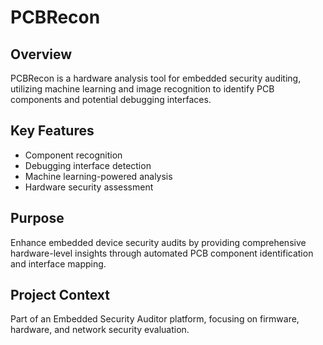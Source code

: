 # PCBRecon

## Overview
PCBRecon is a hardware analysis tool for embedded security auditing, utilizing machine learning and image recognition to identify PCB components and potential debugging interfaces.

## Key Features
- Component recognition
- Debugging interface detection
- Machine learning-powered analysis
- Hardware security assessment

## Purpose
Enhance embedded device security audits by providing comprehensive hardware-level insights through automated PCB component identification and interface mapping.

## Project Context
Part of an Embedded Security Auditor platform, focusing on firmware, hardware, and network security evaluation.